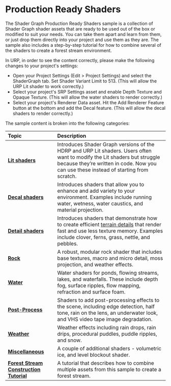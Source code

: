 # Production Ready Shaders

The Shader Graph Production Ready Shaders sample is a collection of Shader Graph shader assets that are ready to be used out of the box or modified to suit your needs.  You can take them apart and learn from them, or just drop them directly into your project and use them as they are. The sample also includes a step-by-step tutorial for how to combine several of the shaders to create a forest stream environment.

In URP, in order to see the content correctly, please make the following changes to your project's settings:
* Open your Project Settings (Edit > Project Settings) and select the ShaderGraph tab. Set Shader Variant Limit to 513. (This will allow the URP Lit shader to work correctly.)
* Select your project's SRP Settings asset and enable Depth Texture and Opaque Texture. (This will allow the water shaders to render correctly.)
* Select your project's Renderer Data asset. Hit the Add Renderer Feature button at the bottom and add the Decal feature. (This will allow the decal shaders to render correctly.)

The sample content is broken into the following categories:

| Topic | Description   |
|:------|:--------------|
| **[Lit shaders](Shader-Graph-Sample-Production-Ready-Lit.md)** | Introduces Shader Graph versions of the HDRP and URP Lit shaders. Users often want to modify the Lit shaders but struggle because they’re written in code. Now you can use these instead of starting from scratch. |
| **[Decal shaders](Shader-Graph-Sample-Production-Ready-Decal.md)** | Introduces shaders that allow you to enhance and add variety to your environment. Examples include running water, wetness, water caustics, and material projection. |
| **[Detail shaders](Shader-Graph-Sample-Production-Ready-Detail.md)** | Introduces shaders that demonstrate how to create efficient [terrain details](https://docs.unity3d.com/Manual/terrain-Grass.html) that render fast and use less texture memory. Examples include clover, ferns, grass, nettle, and pebbles. |
| **[Rock](Shader-Graph-Sample-Production-Ready-Rock.md)** | A robust, modular rock shader that includes base textures, macro and micro detail, moss projection, and weather effects. |
| **[Water](Shader-Graph-Sample-Production-Ready-Water.md)** | Water shaders for ponds, flowing streams, lakes, and waterfalls. These include depth fog, surface ripples, flow mapping, refraction and surface foam. |
| **[Post-Process](Shader-Graph-Sample-Production-Ready-Post.md)** | Shaders to add post-processing effects to the scene, including edge detection, half tone, rain on the lens, an underwater look, and VHS video tape image degradation. |
| **[Weather](Shader-Graph-Sample-Production-Ready-Weather.md)** | Weather effects including rain drops, rain drips, procedural puddles, puddle ripples, and snow. |
| **[Miscellaneous](Shader-Graph-Sample-Production-Ready-Misc.md)** | A couple of additional shaders - volumetric ice, and level blockout shader. |
| **[Forest Stream Construction Tutorial](Shader-Graph-Sample-Production-Ready-Tutorial.md)** | A tutorial that describes how to combine multiple assets from this sample to create a forest stream. |
